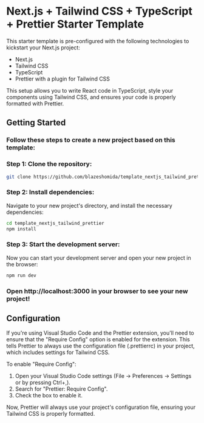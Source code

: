 # Next.js + Tailwind CSS + TypeScript + Prettier Starter Template

This starter template is pre-configured with the following technologies to kickstart your Next.js project:

- Next.js
- Tailwind CSS
- TypeScript
- Prettier with a plugin for Tailwind CSS

This setup allows you to write React code in TypeScript, style your components using Tailwind CSS, and ensures your code is properly formatted with Prettier.

## Getting Started

### Follow these steps to create a new project based on this template:

### Step 1: Clone the repository:

```bash
git clone https://github.com/blazeshomida/template_nextjs_tailwind_prettier.git
```

### Step 2: Install dependencies:

Navigate to your new project's directory, and install the necessary dependencies:

```bash
cd template_nextjs_tailwind_prettier
npm install
```

### Step 3: Start the development server:

Now you can start your development server and open your new project in the browser:

```bash
npm run dev
```

### Open http://localhost:3000 in your browser to see your new project!

## Configuration

If you're using Visual Studio Code and the Prettier extension, you'll need to ensure that the "Require Config" option is enabled for the extension. This tells Prettier to always use the configuration file (.prettierrc) in your project, which includes settings for Tailwind CSS.

To enable "Require Config":

1. Open your Visual Studio Code settings (File -> Preferences -> Settings or by pressing Ctrl+,).
2. Search for "Prettier: Require Config".
3. Check the box to enable it.

Now, Prettier will always use your project's configuration file, ensuring your Tailwind CSS is properly formatted.
